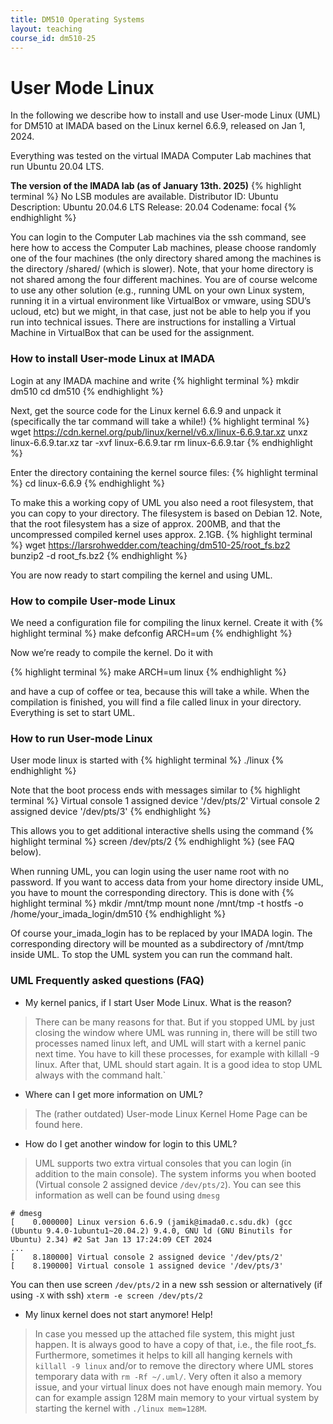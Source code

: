 ```yaml
---
title: DM510 Operating Systems
layout: teaching
course_id: dm510-25
---
```


# User Mode Linux
In the following we describe how to install and use User-mode Linux (UML) for DM510 at IMADA based on the Linux kernel 6.6.9, released on Jan 1, 2024.

Everything was tested on the virtual IMADA Computer Lab machines that run Ubuntu 20.04 LTS.

**The version of the IMADA lab (as of January 13th. 2025)**
{% highlight terminal %}
No LSB modules are available.
Distributor ID:	Ubuntu
Description:	Ubuntu 20.04.6 LTS
Release:	20.04
Codename:	focal
{% endhighlight %}

You can login to the Computer Lab machines via the ssh command, see here how to access the Computer Lab machines, please choose randomly one of the four machines (the only directory shared among the machines is the directory /shared/ (which is slower). Note, that your home directory is not shared among the four different machines. You are of course welcome to use any other solution (e.g., running UML on your own Linux system, running it in a virtual environment like VirtualBox or vmware, using SDU’s ucloud, etc) but we might, in that case, just not be able to help you if you run into technical issues. There are instructions for installing a Virtual Machine in VirtualBox that can be used for the assignment.

### How to install User-mode Linux at IMADA
Login at any IMADA machine and write
{% highlight terminal %}
mkdir dm510
cd dm510
{% endhighlight %}

Next, get the source code for the Linux kernel 6.6.9 and unpack it (specifically the tar command will take a while!)
{% highlight terminal %}
wget https://cdn.kernel.org/pub/linux/kernel/v6.x/linux-6.6.9.tar.xz
unxz linux-6.6.9.tar.xz
tar -xvf linux-6.6.9.tar
rm linux-6.6.9.tar
{% endhighlight %}

Enter the directory containing the kernel source files:
{% highlight terminal %}
cd linux-6.6.9
{% endhighlight %}

To make this a working copy of UML you also need a root filesystem, that you can copy to your directory. The filesystem is based on Debian 12. Note, that the root filesystem has a size of approx. 200MB, and that the uncompressed compiled kernel uses approx. 2.1GB.
{% highlight terminal %}
wget https://larsrohwedder.com/teaching/dm510-25/root_fs.bz2
bunzip2 -d root_fs.bz2
{% endhighlight %}

You are now ready to start compiling the kernel and using UML.

### How to compile User-mode Linux
We need a configuration file for compiling the linux kernel. Create it with
{% highlight terminal %}
make defconfig ARCH=um
{% endhighlight %}

Now we’re ready to compile the kernel. Do it with

{% highlight terminal %}
make ARCH=um linux
{% endhighlight %}

and have a cup of coffee or tea, because this will take a while. When the compilation is finished, you will find a file called linux in your directory. Everything is set to start UML.

### How to run User-mode Linux
User mode linux is started with
{% highlight terminal %}
./linux
{% endhighlight %}

Note that the boot process ends with messages similar to
{% highlight terminal %}
Virtual console 1 assigned device '/dev/pts/2'
Virtual console 2 assigned device '/dev/pts/3'
{% endhighlight %}

This allows you to get additional interactive shells using the command
{% highlight terminal %}
screen /dev/pts/2
{% endhighlight %}
(see FAQ below).

When running UML, you can login using the user name root with no password. If you want to access data from your home directory inside UML, you have to mount the corresponding directory. This is done with
{% highlight terminal %}
mkdir /mnt/tmp
mount none /mnt/tmp -t hostfs -o /home/your_imada_login/dm510
{% endhighlight %}

Of course your_imada_login has to be replaced by your IMADA login. The corresponding directory will be mounted as a subdirectory of /mnt/tmp inside UML. To stop the UML system you can run the command halt.

### UML Frequently asked questions (FAQ)
- My kernel panics, if I start User Mode Linux. What is the reason?
> There can be many reasons for that. But if you stopped UML by just closing the window where UML was running in, there will be still two processes named linux left, and UML will start with a kernel panic next time. You have to kill these processes, for example with killall -9 linux. After that, UML should start again. It is a good idea to stop UML always with the command halt.`
- Where can I get more information on UML?
> The (rather outdated) User-mode Linux Kernel Home Page can be found here.
- How do I get another window for login to this UML?
> UML supports two extra virtual consoles that you can login (in addition to the main console). The system informs you when booted (Virtual console 2 assigned device `/dev/pts/2`). You can see this information as well can be found using `dmesg`
```
# dmesg
[    0.000000] Linux version 6.6.9 (jamik@imada0.c.sdu.dk) (gcc (Ubuntu 9.4.0-1ubuntu1~20.04.2) 9.4.0, GNU ld (GNU Binutils for Ubuntu) 2.34) #2 Sat Jan 13 17:24:09 CET 2024
...
[    8.180000] Virtual console 2 assigned device '/dev/pts/2'
[    8.190000] Virtual console 1 assigned device '/dev/pts/3'
```
You can then use screen `/dev/pts/2` in a new ssh session or alternatively (if using `-X` with ssh) `xterm -e screen /dev/pts/2`
- My linux kernel does not start anymore! Help!
> In case you messed up the attached file system, this might just happen. It is always good to have a copy of that, i.e., the file root_fs. Furthermore, sometimes it helps to kill all hanging kernels with `killall -9 linux` and/or to remove the directory where UML stores temporary data with `rm -Rf ~/.uml/`. Very often it also a memory issue, and your virtual linux does not have enough main memory. You can for example assign 128M main memory to your virtual system by starting the kernel with `./linux mem=128M`.



